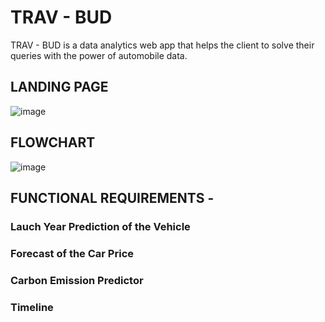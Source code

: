 # TRAV - BUD

TRAV - BUD is a data analytics web app that helps the client to solve their queries with the power of automobile data.

## LANDING PAGE
![image](https://user-images.githubusercontent.com/76087547/170760305-276e6d7f-6ab1-49c9-81c8-75112641a786.png)

## FLOWCHART
![image](https://user-images.githubusercontent.com/76087547/170760544-abf8e409-656b-416e-871e-f4fe834c2954.png)
## FUNCTIONAL REQUIREMENTS -

### Lauch Year Prediction of the Vehicle

### Forecast of the Car Price

### Carbon Emission Predictor

### Timeline

